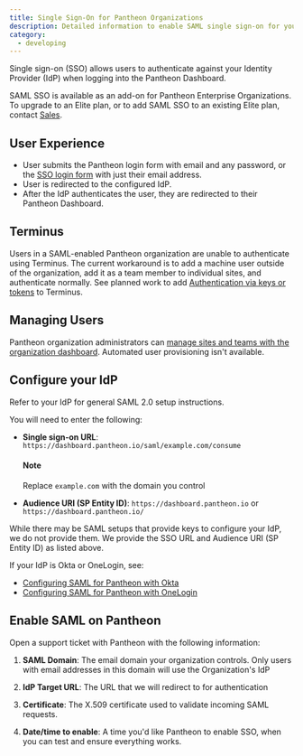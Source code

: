 ```yaml
---
title: Single Sign-On for Pantheon Organizations
description: Detailed information to enable SAML single sign-on for your organization.
category:
  - developing
---
```

Single sign-on (SSO) allows users to authenticate against your Identity Provider (IdP) when logging into the Pantheon Dashboard.

SAML SSO is available as an add-on for Pantheon Enterprise Organizations.
To upgrade to an Elite plan, or to add SAML SSO to an existing Elite plan, contact [Sales](https://pantheon.io/why-pantheon-enterprise).

## User Experience
* User submits the Pantheon login form with email and any password, or the [SSO login form](https://dashboard.pantheon.io/sso) with just their email address.
* User is redirected to the configured IdP.  
* After the IdP authenticates the user, they are redirected to their Pantheon Dashboard.

## Terminus
Users in a SAML-enabled Pantheon organization are unable to authenticate using Terminus. The current workaround is to add a machine user outside of the organization, add it as a team member to individual sites, and authenticate normally. See planned work to add [Authentication via keys or tokens](https://github.com/pantheon-systems/cli/issues/291) to Terminus.

## Managing Users

Pantheon organization administrators can [manage sites and teams with the organization dashboard](/docs/articles/organizations/dashboard/). Automated user provisioning isn't available.

## Configure your IdP

Refer to your IdP for general SAML 2.0 setup instructions.

You will need to enter the following:

+ **Single sign-on URL**: `https://dashboard.pantheon.io/saml/example.com/consume`

  <div class="alert alert-info" role="alert">
  <h4>Note</h4>
  Replace <code>example.com</code> with the domain you control</div>

+ **Audience URI (SP Entity ID)**: `https://dashboard.pantheon.io` or `https://dashboard.pantheon.io/`

While there may be SAML setups that provide keys to configure your IdP, we do not provide them. We provide the SSO URL and Audience URI (SP Entity ID) as listed above.

If your IdP is Okta or OneLogin, see:

* [Configuring SAML for Pantheon with Okta](/docs/articles/organizations/sso)
* [Configuring SAML for Pantheon with OneLogin](https://onelogin.zendesk.com/hc/en-us/articles/204356174-Configuring-SAML-for-Pantheon)

## Enable SAML on Pantheon

Open a support ticket with Pantheon with the following information:

1. **SAML Domain**: The email domain your organization controls. Only users with email addresses in this domain will use the Organization's IdP

2. **IdP Target URL**: The URL that we will redirect to for authentication

3. **Certificate**: The X.509 certificate used to validate incoming SAML requests.

4. **Date/time to enable**: A time you'd like Pantheon to enable SSO, when you can test and ensure everything works.
